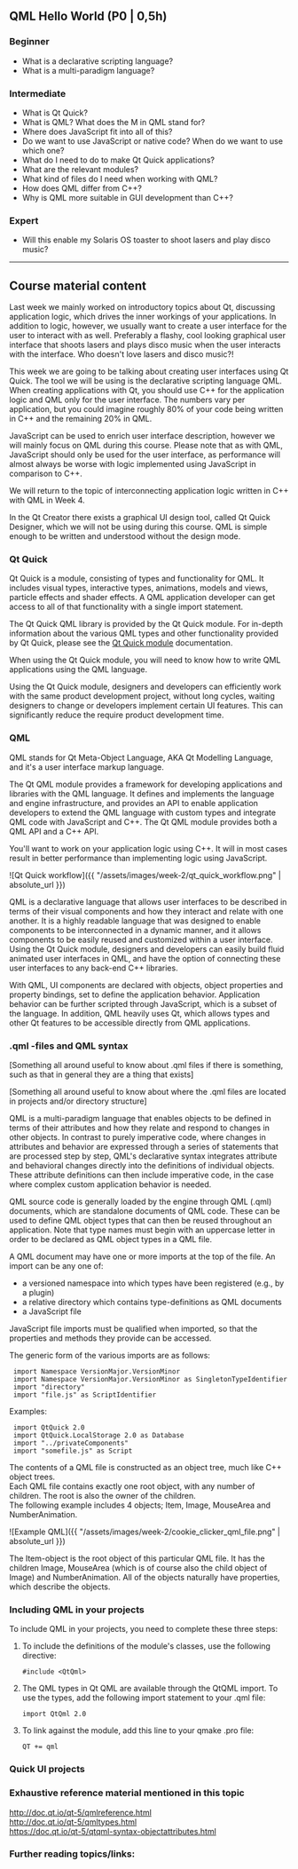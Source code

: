 ## QML Hello World (P0 | 0,5h)

### Beginner

* What is a declarative scripting language?
* What is a multi-paradigm language?

### Intermediate

* What is Qt Quick?
* What is QML? What does the M in QML stand for?
* Where does JavaScript fit into all of this?
* Do we want to use JavaScript or native code? When do we want to use which one?
* What do I need to do to make Qt Quick applications?
* What are the relevant modules?
* What kind of files do I need when working with QML?
* How does QML differ from C++?
* Why is QML more suitable in GUI development than C++?

### Expert

* Will this enable my Solaris OS toaster to shoot lasers and play disco music?

***

## Course material content

Last week we mainly worked on introductory topics about Qt, discussing application logic, which drives the inner workings of your applications. In addition to logic, however, we usually want to create a user interface for the user to interact with as well. Preferably a flashy, cool looking graphical user interface that shoots lasers and plays disco music when the user interacts with the interface.  Who doesn't love lasers and disco music?!

This week we are going to be talking about creating user interfaces using Qt Quick. The tool we will be using is the declarative scripting language QML. When creating applications with Qt, you should use C++ for the application logic and QML only for the user interface. The numbers vary per application, but you could imagine roughly 80% of your code being written in C++ and the remaining 20% in QML. 

JavaScript can be used to enrich user interface description, however we will mainly focus on QML during this course.  Please note that as with QML, JavaScript should only be used for the user interface, as performance will almost always be worse with logic implemented using JavaScript in comparison to C++.

We will return to the topic of interconnecting application logic written in C++ with QML in Week 4.

In the Qt Creator there exists a graphical UI design tool, called Qt Quick Designer, which we will not be using during this course. QML is simple enough to be written and understood without the design mode.

### Qt Quick

Qt Quick is a module, consisting of types and functionality for QML. It includes visual types, interactive types, animations, models and views, particle effects and shader effects. A QML application developer can get access to all of that functionality with a single import statement.

The Qt Quick QML library is provided by the Qt Quick module. For in-depth information about the various QML types and other functionality provided by Qt Quick, please see the [Qt Quick module](http://doc.qt.io/qt-5/qtquick-index.html) documentation.

When using the Qt Quick module, you will need to know how to write QML applications using the QML language.

Using the Qt Quick module, designers and developers can efficiently work with the same product development project, without long cycles, waiting designers to change or developers implement certain UI features. This can significantly reduce the require product development time.

### QML

QML stands for Qt Meta-Object Language, AKA Qt Modelling Language, and it's a user interface markup language. 

The Qt QML module provides a framework for developing applications and libraries with the QML language. It defines and implements the language and engine infrastructure, and provides an API to enable application developers to extend the QML language with custom types and integrate QML code with JavaScript and C++. The Qt QML module provides both a QML API and a C++ API.

You'll want to work on your application logic using C++. It will in most cases result in better performance than implementing logic using JavaScript. 

![Qt Quick workflow]({{ "/assets/images/week-2/qt_quick_workflow.png" | absolute_url }})

QML is a declarative language that allows user interfaces to be described in terms of their visual components and how they interact and relate with one another. It is a highly readable language that was designed to enable components to be interconnected in a dynamic manner, and it allows components to be easily reused and customized within a user interface. Using the Qt Quick module, designers and developers can easily build fluid animated user interfaces in QML, and have the option of connecting these user interfaces to any back-end C++ libraries.

With QML, UI components are declared with objects, object properties and property bindings, set to define the application behavior. Application behavior can be further scripted through JavaScript, which is a subset of the language. In addition, QML heavily uses Qt, which allows types and other Qt features to be accessible directly from QML applications.

### .qml -files and QML syntax

[Something all around useful to know about .qml files if there is something, such as that in general they are a thing that exists]

[Something all around useful to know about where the .qml files are located in projects and/or directory structure]

QML is a multi-paradigm language that enables objects to be defined in terms of their attributes and how they relate and respond to changes in other objects. In contrast to purely imperative code, where changes in attributes and behavior are expressed through a series of statements that are processed step by step, QML's declarative syntax integrates attribute and behavioral changes directly into the definitions of individual objects. These attribute definitions can then include imperative code, in the case where complex custom application behavior is needed.

QML source code is generally loaded by the engine through QML (.qml) documents, which are standalone documents of QML code. These can be used to define QML object types that can then be reused throughout an application. Note that type names must begin with an uppercase letter in order to be declared as QML object types in a QML file.

A QML document may have one or more imports at the top of the file. An import can be any one of:

* a versioned namespace into which types have been registered (e.g., by a plugin)
* a relative directory which contains type-definitions as QML documents
* a JavaScript file

JavaScript file imports must be qualified when imported, so that the properties and methods they provide can be accessed.  

The generic form of the various imports are as follows:

     import Namespace VersionMajor.VersionMinor
     import Namespace VersionMajor.VersionMinor as SingletonTypeIdentifier
     import "directory"
     import "file.js" as ScriptIdentifier

Examples:

     import QtQuick 2.0
     import QtQuick.LocalStorage 2.0 as Database
     import "../privateComponents"
     import "somefile.js" as Script
     
The contents of a QML file is constructed as an object tree, much like C++ object trees.  
Each QML file contains exactly one root object, with any number of children. The root is also the owner of the children.  
The following example includes 4 objects; Item, Image, MouseArea and NumberAnimation.

![Example QML]({{ "/assets/images/week-2/cookie_clicker_qml_file.png" | absolute_url }})

The Item-object is the root object of this particular QML file. It has the children Image, MouseArea (which is of course also the child object of Image) and NumberAnimation. All of the objects naturally have properties, which describe the objects. 

### Including QML in your projects

To include QML in your projects, you need to complete these three steps:  

1. To include the definitions of the module's classes, use the following directive:

      `#include <QtQml>`

2. The QML types in Qt QML are available through the QtQML import. To use the types, add the following import statement to your .qml file:

      `import QtQml 2.0`

3. To link against the module, add this line to your qmake .pro file:

     `QT += qml`

### Quick UI projects

### Exhaustive reference material mentioned in this topic

http://doc.qt.io/qt-5/qmlreference.html  
http://doc.qt.io/qt-5/qmltypes.html  
https://doc.qt.io/qt-5/qtqml-syntax-objectattributes.html


### Further reading topics/links:




